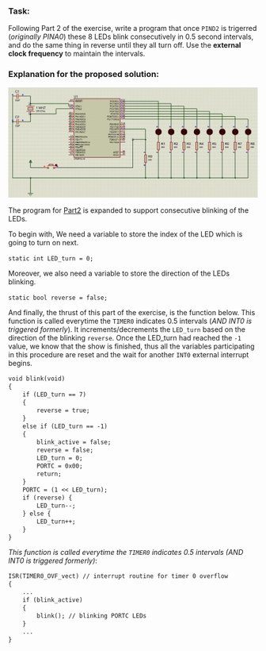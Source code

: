 ### Task:

Following Part 2 of the exercise, write a program that once `PIND2` is trigerred (_originally PINA0_) these 8 LEDs blink consecutively in 0.5 second intervals, and do the same thing in reverse until they all turn off. Use the **external clock frequency** to maintain the intervals.

### Explanation for the proposed solution:

![circuit](https://github.com/rezmansouri/microlab/blob/main/Exercise%202/Part3/circuit.gif)

The program for [Part2](https://github.com/rezmansouri/microlab/blob/main/Exercise%202/Part2/main.cpp) is expanded to support consecutive blinking of the LEDs.

To begin with, We need a variable to store the index of the LED which is going to turn on next.

`static int LED_turn = 0;`

Moreover, we also need a variable to store the direction of the LEDs blinking.

`static bool reverse = false;`

And finally, the thrust of this part of the exercise, is the function below. This function is called everytime the `TIMER0` indicates 0.5 intervals (*AND INT0 is triggered formerly*). It increments/decrements the `LED_turn` based on the direction of the blinking `reverse`. Once the LED_turn had reached the `-1` value, we know that the show is finished, thus all the variables participating in this procedure are reset and the wait for another `INT0` external interrupt begins.

```
void blink(void)
{
    if (LED_turn == 7)
    {
        reverse = true;
    }
    else if (LED_turn == -1)
    {
        blink_active = false;
        reverse = false;
        LED_turn = 0;
        PORTC = 0x00;
        return;
    }
    PORTC = (1 << LED_turn);
    if (reverse) {
        LED_turn--;
    } else {
        LED_turn++;
    }
}
```
*This function is called everytime the `TIMER0` indicates 0.5 intervals (AND INT0 is triggered formerly)*:
```
ISR(TIMER0_OVF_vect) // interrupt routine for timer 0 overflow
{
    ...
    if (blink_active)
    {
        blink(); // blinking PORTC LEDs
    }
    ...
}
```